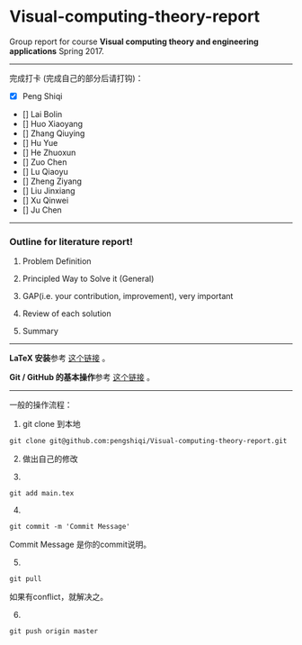 # Visual-computing-theory-report

Group report for course **Visual computing theory and engineering applications** Spring 2017.

---

完成打卡 (完成自己的部分后请打钩)：

- [x] Peng Shiqi
- [] Lai Bolin
- [] Huo Xiaoyang
- [] Zhang Qiuying
- [] Hu Yue
- [] He Zhuoxun
- [] Zuo Chen
- [] Lu Qiaoyu
- [] Zheng Ziyang
- [] Liu Jinxiang
- [] Xu Qinwei
- [] Ju Chen

---

### Outline for literature report!

1. Problem Definition

2. Principled Way to Solve it (General)

3. GAP(i.e. your contribution, improvement), very important

4. Review of each solution

5. Summary

---

**LaTeX 安装**参考 [这个链接](https://liam0205.me/texlive/) 。

**Git / GitHub 的基本操作**参考 [这个链接](https://www.liaoxuefeng.com/wiki/0013739516305929606dd18361248578c67b8067c8c017b000) 。

---

一般的操作流程：

1. git clone 到本地
``` 
git clone git@github.com:pengshiqi/Visual-computing-theory-report.git 
``` 

2. 做出自己的修改

3. 
```  
git add main.tex 
``` 

4. 
```  
git commit -m 'Commit Message'
``` 
Commit Message 是你的commit说明。

5. 
```  
git pull
``` 
如果有conflict，就解决之。

6. 
```  
git push origin master
``` 

